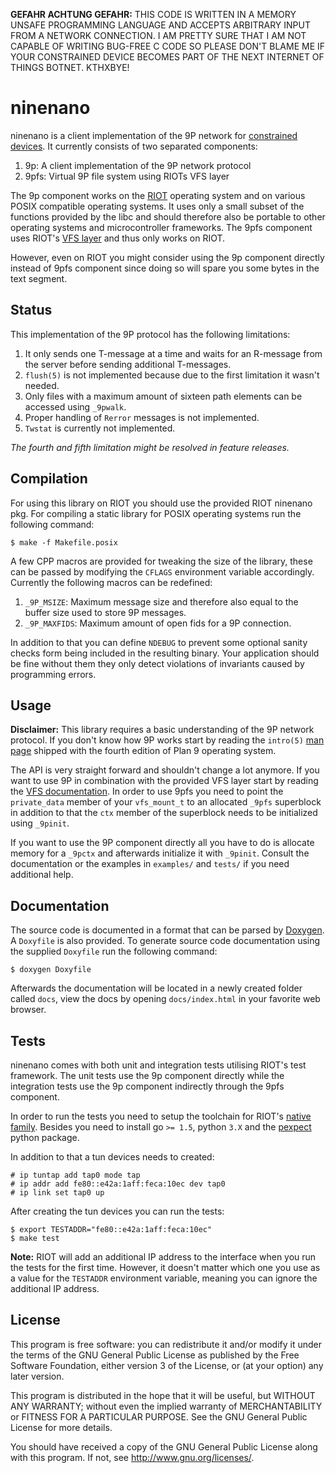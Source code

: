 **GEFAHR ACHTUNG GEFAHR:** THIS CODE IS WRITTEN IN A MEMORY UNSAFE
PROGRAMMING LANGUAGE AND ACCEPTS ARBITRARY INPUT FROM A NETWORK
CONNECTION. I AM PRETTY SURE THAT I AM NOT CAPABLE OF WRITING BUG-FREE C
CODE SO PLEASE DON'T BLAME ME IF YOUR CONSTRAINED DEVICE BECOMES PART OF
THE NEXT INTERNET OF THINGS BOTNET. KTHXBYE!

ninenano
========

ninenano is a client implementation of the 9P network for [constrained
devices][7]. It currently consists of two separated components:

1. 9p: A client implementation of the 9P network protocol
2. 9pfs: Virtual 9P file system using RIOTs VFS layer

The 9p component works on the [RIOT][3] operating system and on various
POSIX compatible operating systems. It uses only a small subset of the
functions provided by the libc and should therefore also be portable to
other operating systems and microcontroller frameworks. The 9pfs
component uses RIOT's [VFS layer][5] and thus only works on RIOT.

However, even on RIOT you might consider using the 9p component directly
instead of 9pfs component since doing so will spare you some bytes in
the text segment.

Status
------

This implementation of the 9P protocol has the following limitations:

1. It only sends one T-message at a time and waits for an R-message from
   the server before sending additional T-messages.
2. `flush(5)` is not implemented because due to the first limitation it
   wasn't needed.
3. Only files with a maximum amount of sixteen path elements can be
   accessed using `_9pwalk`.
4. Proper handling of `Rerror` messages is not implemented.
5. `Twstat` is currently not implemented.

*The fourth and fifth limitation might be resolved in feature releases.*

Compilation
-----------

For using this library on RIOT you should use the provided RIOT ninenano
pkg. For compiling a static library for POSIX operating systems run the
following command:

	$ make -f Makefile.posix

A few CPP macros are provided for tweaking the size of the library,
these can be passed by modifying the `CFLAGS` environment variable
accordingly. Currently the following macros can be redefined:

1. `_9P_MSIZE`: Maximum message size and therefore also equal to the
   buffer size used to store 9P messages.
2. `_9P_MAXFIDS`: Maximum amount of open fids for a 9P connection.

In addition to that you can define `NDEBUG` to prevent some optional
sanity checks form being included in the resulting binary. Your
application should be fine without them they only detect violations of
invariants caused by programming errors.

Usage
-----

**Disclaimer:** This library requires a basic understanding of the 9P
network protocol. If you don't know how 9P works start by reading the
`intro(5)` [man page][6] shipped with the fourth edition of Plan 9
operating system.

The API is very straight forward and shouldn't change a lot anymore. If
you want to use 9P in combination with the provided VFS layer start by
reading the [VFS documentation][5]. In order to use 9pfs you need to
point the `private_data` member of your `vfs_mount_t` to an allocated
`_9pfs` superblock in addition to that the `ctx` member of the
superblock needs to be initialized using `_9pinit`.

If you want to use the 9P component directly all you have to do is
allocate memory for a `_9pctx` and afterwards initialize it with
`_9pinit`. Consult the documentation or the examples in `examples/` and
`tests/` if you need additional help.

Documentation
-------------

The source code is documented in a format that can be parsed by
[Doxygen][4]. A `Doxyfile` is also provided. To generate source code
documentation using the supplied `Doxyfile` run the following command:

	$ doxygen Doxyfile

Afterwards the documentation will be located in a newly created folder
called `docs`, view the docs by opening `docs/index.html` in your
favorite web browser.

Tests
-----

ninenano comes with both unit and integration tests utilising RIOT's
test framework. The unit tests use the 9p component directly while the
integration tests use the 9p component indirectly through the 9pfs
component.

In order to run the tests you need to setup the toolchain for RIOT's
[native family][1]. Besides you need to install go `>= 1.5`, python
`3.X` and the [pexpect][2] python package.

In addition to that a tun devices needs to created:

	# ip tuntap add tap0 mode tap
	# ip addr add fe80::e42a:1aff:feca:10ec dev tap0
	# ip link set tap0 up

After creating the tun devices you can run the tests:

	$ export TESTADDR="fe80::e42a:1aff:feca:10ec"
	$ make test

**Note:** RIOT will add an additional IP address to the interface when
you run the tests for the first time. However, it doesn't matter which
one you use as a value for the `TESTADDR` environment variable, meaning
you can ignore the additional IP address.

License
-------

This program is free software: you can redistribute it and/or modify it
under the terms of the GNU General Public License as published by the
Free Software Foundation, either version 3 of the License, or (at your
option) any later version.

This program is distributed in the hope that it will be useful, but
WITHOUT ANY WARRANTY; without even the implied warranty of
MERCHANTABILITY or FITNESS FOR A PARTICULAR PURPOSE. See the GNU General
Public License for more details.

You should have received a copy of the GNU General Public License along
with this program. If not, see <http://www.gnu.org/licenses/>.

[1]: https://github.com/RIOT-OS/RIOT/wiki/Family:-native#toolchains
[2]: https://pypi.python.org/pypi/pexpect
[3]: http://riot-os.org/
[4]: http://www.stack.nl/~dimitri/doxygen/
[5]: http://riot-os.org/api/group__sys__vfs.html
[6]: http://man.cat-v.org/plan_9/5/intro
[7]: https://tools.ietf.org/html/rfc7228
